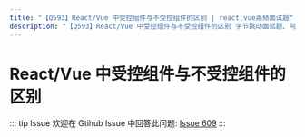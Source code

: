 ```yaml
---
title: "【Q593】React/Vue 中受控组件与不受控组件的区别 | react,vue高频面试题"
description: "【Q593】React/Vue 中受控组件与不受控组件的区别 字节跳动面试题、阿里腾讯面试题、美团小米面试题。"
---
```


# React/Vue 中受控组件与不受控组件的区别

::: tip Issue
欢迎在 Gtihub Issue 中回答此问题: [Issue 609](https://github.com/shfshanyue/Daily-Question/issues/609)
:::
